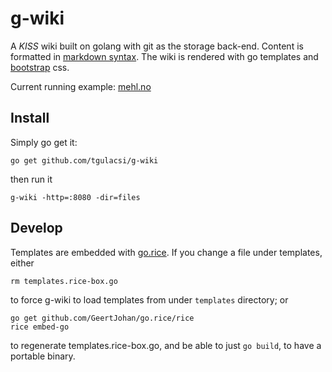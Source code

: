 # g-wiki

A _KISS_ wiki built on golang with git as the storage back-end. Content
is formatted in [markdown
syntax](http://daringfireball.net/projects/markdown/syntax). The wiki is
rendered with go templates and [bootstrap](http://getbootstrap.com) css.

Current running example: [mehl.no](http://mehl.no:8081/)

## Install

Simply go get it:
	
	go get github.com/tgulacsi/g-wiki

then run it

	g-wiki -http=:8080 -dir=files 

## Develop

Templates are embedded with [go.rice](https://github.com/GeertJohan/go.rice).
If you change a file under templates, either 

	rm templates.rice-box.go

to force g-wiki to load templates from under `templates` directory; or

	go get github.com/GeertJohan/go.rice/rice
	rice embed-go

to regenerate templates.rice-box.go, and be able to just `go build`,
to have a portable binary.
